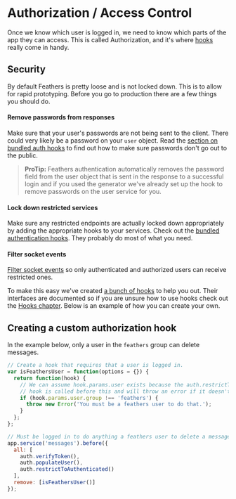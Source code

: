# Authorization / Access Control

Once we know which user is logged in, we need to know which parts of the app they can access. This is called Authorization, and it's where [hooks](../hooks/readme.md) really come in handy.

## Security

By default Feathers is pretty loose and is not locked down. This is to allow for rapid prototyping. Before you go to production there are a few things you should do.

#### Remove passwords from responses

Make sure that your user's passwords are not being sent to the client. There could very likely be a password on your `user` object. Read the [section on bundled auth hooks](bundled-hooks.md) to find out how to make sure passwords don't go out to the public.

> **ProTip:** Feathers authentication automatically removes the password field from the user object that is sent in the response to a successful login and if you used the generator we've already set up the hook to remove passwords on the user service for you.

#### Lock down restricted services

Make sure any restricted endpoints are actually locked down appropriately by adding the appropriate hooks to your services. Check out the [bundled authentication hooks](bundled-hooks.md). They probably do most of what you need.

#### Filter socket events

[Filter socket events](http://docs.feathersjs.com/real-time/filtering.html) so only authenticated and authorized users can receive restricted ones.

To make this easy we've created [a bunch of hooks](./bundled-hooks.md) to help you out. Their interfaces are documented so if you are unsure how to use hooks check out the [Hooks chapter](../hooks/usage.md). Below is an example of how you can create your own.

## Creating a custom authorization hook

In the example below, only a user in the `feathers` group can delete messages.

```js
// Create a hook that requires that a user is logged in.
var isFeathersUser = function(options = {}) {
  return function(hook) {
    // We can assume hook.params.user exists because the auth.restrictToAuthenticated()
    // hook is called before this and will throw an error if it doesn't
    if (hook.params.user.group !== 'feathers') {
      throw new Error('You must be a feathers user to do that.');
    }
  };
};

// Must be logged in to do anything a feathers user to delete a message.
app.service('messages').before({
  all: [
    auth.verifyToken(),
    auth.populateUser(),
    auth.restrictToAuthenticated()
  ],
  remove: [isFeathersUser()]
});
```
